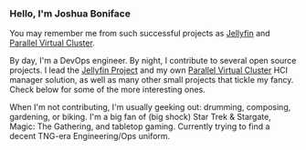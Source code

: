 ### Hello, I'm Joshua Boniface

You may remember me from such successful projects as [Jellyfin](https://github.com/jellyfin) and [Parallel Virtual Cluster](https://github.com/parallelvirtualcluster).

By day, I'm a DevOps engineer. By night, I contribute to several open source projects. I lead the [Jellyfin Project](https://jellyfin.org) and my own [Parallel Virtual Cluster](https://docs.parallelvirtualcluster.org) HCI manager solution, as well as many other small projects that tickle my fancy. Check below for some of the more interesting ones.

When I'm not contributing, I'm usually geeking out: drumming, composing, gardening, or biking. I'm a big fan of (big shock) Star Trek & Stargate, Magic: The Gathering, and tabletop gaming. Currently trying to find a decent TNG-era Engineering/Ops uniform.

